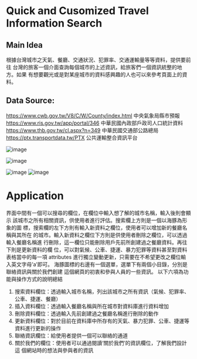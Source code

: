 # Quick and Cusomized Travel Information Search



## Main Idea 
根據台灣城市之天氣、餐廳、交通狀況、犯罪率、交通運輸量等等資料，提供要前往
台灣的旅客一個介面查詢每個城市的上述資訊，給旅客們一個資訊統整的地方。如果
有想要觀光或是對某座城市的資料感興趣的人也可以來參考頁面上的資料。 

## Data Source: 
https://www.cwb.gov.tw/V8/C/W/County/index.html 中央氣象局縣市預報 
https://www.ris.gov.tw/app/portal/346 中華民國內政部戶政司人口統計資料 
https://www.thb.gov.tw/cl.aspx?n=349 中華民國交通部公路總局 
https://ptx.transportdata.tw/PTX 公共運輸整合資訊平台 




![image](https://github.com/Heng-Henry/Quick-and-Customized-Information-Search/assets/90209480/fcf27826-608a-4e7c-9396-349de2a134ae)


![image](https://github.com/Heng-Henry/Quick-and-Customized-Information-Search/assets/90209480/0daa7c97-ad84-4087-b7e7-98048eb77445)

![image](https://github.com/Heng-Henry/Quick-and-Customized-Information-Search/assets/90209480/61763a66-00d9-4d55-a43e-f3e69ce9e9e1)
![image](https://github.com/Heng-Henry/Quick-and-Customized-Information-Search/assets/90209480/801b9f7c-0302-4be1-8667-0f81d24be5bb)




# Application 
界面中間有一個可以搜尋的欄位，在欄位中輸入想了解的城市名稱，輸入後則會顯示
該城市之所有相關資訊，供使用者進行評估。搜索欄上方則是一個以海豚為形象的圖
標，搜索欄的左下方則有輸入新資料之欄位，使用者可以增加新的餐廳名稱與其所在
的城市。輸入新資料之欄位下方則是供使用者刪除之欄位，可以透過輸入餐廳名稱進
行刪除，這一欄位只能刪除用戶先前所創建過之餐廳資料。再往下則是更新資料的欄
位，可以對氣候、公車、捷運、暴力犯罪等資料甚至對資料表格當中的每一項
attributes 進行獨立變動更新，只需要在不希望更改之欄位輸入英文字母’a’即可。 
海豚圖標的右邊有一個選單，選單下有兩個小目錄，分別是聯絡資訊與關於我們創建
這個網頁的初衷和參與人員的一些資訊。 
以下六項為功能與操作方式的說明總結 
1. 搜索資料欄位：透過輸入城市名稱，列出該城市之所有資訊（氣候、犯罪率、
公車、捷運、餐廳） 
2. 插入資料欄位：透過輸入餐廳名稱與所在城市對資料庫進行資料增加 
3. 刪除資料欄位：透過輸入先前創建過之餐廳名稱進行刪除的動作 
4. 更新資料欄位：對於目前在資料庫中所存有的天氣、暴力犯罪、公車、捷運等
資料進行更新的操作 
5. 聯絡資訊欄位：給使用者提供一個可以聯絡的通道 
6. 關於我們的欄位：使用者可以通過閱讀‘關於我們’的資訊欄位，了解我們設計這
個網站時的想法與參與者的資訊 
